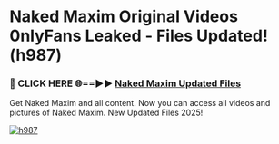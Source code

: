 # Naked Maxim Original Videos 0nlyFans Leaked - Files Updated! (h987)

<h3>🔴 CLICK HERE 🌐==►► <a href="https://tinyurl.com/up5wt9bj" rel="nofollow">Naked Maxim Updated Files</a></h3>

Get Naked Maxim and all content. Now you can access all videos and pictures of Naked Maxim. New Updated Files 2025!

[![h987](https://i.imgur.com/ABiUzMV.gif)](https://tinyurl.com/up5wt9bj)

